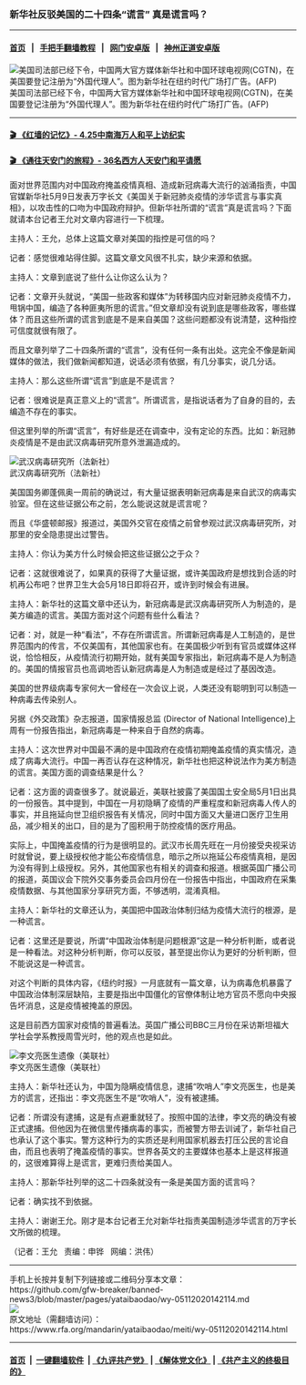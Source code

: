 ### 新华社反驳美国的二十四条“谎言”     真是谎言吗？
------------------------

#### [首页](https://github.com/gfw-breaker/banned-news3/blob/master/README.md) &nbsp;&nbsp;|&nbsp;&nbsp; [手把手翻墙教程](https://github.com/gfw-breaker/guides/wiki) &nbsp;&nbsp;|&nbsp;&nbsp; [网门安卓版](https://github.com/oGate2/oGate) &nbsp;&nbsp;|&nbsp;&nbsp; [神州正道安卓版](https://github.com/SzzdOgate/update) 



<div id="headerimg">
 <img alt="美国司法部已经下令，中国两大官方媒体新华社和中国环球电视网(CGTN)，在美国要登记注册为“外国代理人”。图为新华社在纽约时代广场打广告。(AFP)" src="https://www.rfa.org/mandarin/yataibaodao/junshiwaijiao/hj-09192018103247.html/120241272.jpg/image" title="美国司法部已经下令，中国两大官方媒体新华社和中国环球电视网(CGTN)，在美国要登记注册为“外国代理人”。图为新华社在纽约时代广场打广告。(AFP)"/>
 <div id="headerimgcontents">
  <div id="headerimgcaption">
   <span>
    美国司法部已经下令，中国两大官方媒体新华社和中国环球电视网(CGTN)，在美国要登记注册为“外国代理人”。图为新华社在纽约时代广场打广告。(AFP)
   </span>
   <!-- zoomattribute -->
  </div>
  <!-- headerimgcaption -->
 </div>
 <!-- headerimagecontents -->
</div>

<hr/>


#### [ 🎬  《红墙的记忆》- 4.25中南海万人和平上访纪实](http://141.164.39.94:10000/videos/legend/425.html)

 #### [ 🎬  《通往天安门的旅程》- 36名西方人天安门和平请愿 ](http://141.164.39.94:10000/videos/legend/JTT.html)

<div id="storytext">
 <div>
  <div class="slot_header">
  </div>
 </div>
 <p>
  面对世界范围内对中国政府掩盖疫情真相、造成新冠病毒大流行的汹涌指责，中国官媒新华社5月9日发表万字长文《美国关于新冠肺炎疫情的涉华谎言与事实真相》，以攻击性的口吻为中国政府辩护。但新华社所谓的“谎言”真是谎言吗？下面就请本台记者王允对文章内容进行一下梳理。
 </p>
 <p>
 </p>
 <p>
 </p>
 <p>
  主持人：王允，总体上这篇文章对美国的指控是可信的吗？
 </p>
 <p>
  记者：感觉很难站得住脚。这篇文章文风很不扎实，缺少来源和依据。
 </p>
 <p>
  主持人：文章到底说了些什么让你这么认为？
 </p>
 <p>
  记者：文章开头就说，“美国一些政客和媒体”为转移国内应对新冠肺炎疫情不力，甩锅中国，编造了各种匪夷所思的谎言。”但文章却没有说到底是哪些政客，哪些媒体？而且这些所谓的谎言到底是不是来自美国？这些问题都没有说清楚，这种指控可信度就很有限了。
 </p>
 <p>
  而且文章列举了二十四条所谓的“谎言”，没有任何一条有出处。这完全不像是新闻媒体的做法，我们做新闻都知道，说话必须有依据，有几分事实，说几分话。
 </p>
 <p>
  主持人：那么这些所谓“谎言”到底是不是谎言？
 </p>
 <p>
  记者：很难说是真正意义上的“谎言”。所谓谎言，是指说话者为了自身的目的，去编造不存在的事实。
 </p>
 <p>
  但这里列举的所谓“谎言”，有好些是还在调查中，没有定论的东西。比如：新冠肺炎疫情是不是由武汉病毒研究所意外泄漏造成的。
 </p>
 <p>
  <div class="image-inline captioned" style="width:680px;">
   <div style="width:680px;">
    <img alt="武汉病毒研究所（法新社）" src="https://www.rfa.org/mandarin/yataibaodao/meiti/wy-05112020142114.html/lf0504.jpg" title="武汉病毒研究所（法新社）"/>
   </div>
   <div class="image-caption">
    <span style="width:680px;">
     武汉病毒研究所（法新社）
    </span>
    <span class="copyright">
    </span>
   </div>
  </div>
 </p>
 <p>
  美国国务卿蓬佩奥一周前的确说过，有大量证据表明新冠病毒是来自武汉的病毒实验室。但在这些证据公布之前，怎么能说这就是谎言呢？
 </p>
 <p>
  而且《华盛顿邮报》报道过，美国外交官在疫情之前曾参观过武汉病毒研究所，对那里的安全隐患提出过警告。
 </p>
 <p>
  主持人：你认为美方什么时候会把这些证据公之于众？
 </p>
 <p>
  记者：这就很难说了，如果真的获得了大量证据，或许美国政府是想找到合适的时机再公布吧？世界卫生大会5月18日即将召开，或许到时候会有进展。
 </p>
 <p>
  主持人：新华社的这篇文章中还认为，新冠病毒是武汉病毒研究所人为制造的，是美方编造的谎言。美国方面对这个问题有些什么看法？
 </p>
 <p>
  记者：对，就是一种“看法”，不存在所谓谎言。所谓新冠病毒是人工制造的，是世界范围内的传言，不仅美国有，其他国家也有。在美国极少听到有官员或媒体这样说，恰恰相反，从疫情流行初期开始，就有美国专家指出，新冠病毒不是人为制造的。美国的情报官员也高调地否认新冠病毒是人为制造或是经过了基因改造。
 </p>
 <p>
  美国的世界级病毒专家何大一曾经在一次会议上说，人类还没有聪明到可以制造一种病毒去传染别人。
 </p>
 <p>
  另据《外交政策》杂志报道，国家情报总监 (Director of National Intelligence)上周有一份报告指出，新冠病毒是一种来自于自然的病毒。
 </p>
 <p>
  主持人：这次世界对中国最不满的是中国政府在疫情初期掩盖疫情的真实情况，造成了病毒大流行。中国一再否认存在这种情况，新华社也把这种说法作为美方制造的谎言。美国方面的调查结果是什么？
 </p>
 <p>
  记者：这方面的调查很多了。就说最近，美联社披露了美国国土安全局5月1日出具的一份报告。其中提到，中国在一月初隐瞒了疫情的严重程度和新冠病毒人传人的事实，并且拖延向世卫组织报告有关情况，同时中国方面又大量进口医疗卫生用品，减少相关的出口，目的是为了囤积用于防控疫情的医疗用品。
 </p>
 <p>
  实际上，中国掩盖疫情的行为是很明显的。武汉市长周先旺在一月份接受央视采访时就曾说，要上级授权他才能公布疫情信息，暗示之所以拖延公布疫情真相，是因为没有得到上级授权。另外，其他国家也有相关的调查和报道。根据英国广播公司的报道，英国议会下院外交事务委员会四月份在一份报告中指出，中国政府在采集疫情数据、与其他国家分享研究方面，不够透明，混淆真相。
 </p>
 <p>
  主持人：新华社的文章还认为，美国把中国政治体制归结为疫情大流行的根源，是一种谎言。
 </p>
 <p>
  记者：这里还是要说，所谓“中国政治体制是问题根源”这是一种分析判断，或者说是一种看法。对这种分析判断，你可以反驳，甚至提出你认为更好的分析判断，但不能说这是一种谎言。
 </p>
 <p>
  对这个判断的具体内容，《纽约时报》一月底就有一篇文章，认为病毒危机暴露了中国政治体制深层缺陷，主要是指出中国僵化的官僚体制让地方官员不愿向中央报告坏消息，这是疫情被掩盖的原因。
 </p>
 <p>
  这是目前西方国家对疫情的普遍看法。英国广播公司BBC三月份在采访斯坦福大学社会学系教授周雪光时，他的观点也是如此。
 </p>
 <p>
  <div class="image-inline captioned" style="width:622px;">
   <div style="width:622px;">
    <img alt="李文亮医生遗像（美联社）" src="https://www.rfa.org/mandarin/yataibaodao/meiti/wy-05112020142114.html/hj0508b.jpg" title="李文亮医生遗像（美联社）"/>
   </div>
   <div class="image-caption">
    <span style="width:622px;">
     李文亮医生遗像（美联社）
    </span>
    <span class="copyright">
    </span>
   </div>
  </div>
 </p>
 <p>
  主持人：新华社还认为，中国为隐瞒疫情信息，逮捕“吹哨人”李文亮医生，也是美方的谎言，还指出：李文亮医生不是“吹哨人”，没有被逮捕。
 </p>
 <p>
  记者：所谓没有逮捕，这是有点避重就轻了。按照中国的法律，李文亮的确没有被正式逮捕。但他因为在微信里传播病毒的事实，而被警方带去训诫了，新华社自己也承认了这个事实。警方这种行为的实质还是利用国家机器去打压公民的言论自由，而且也表明了掩盖疫情的事实。世界各英文的主要媒体也基本上是这样报道的，这很难算得上是谎言，更难归责给美国人。
 </p>
 <p>
  主持人：那新华社列举的这二十四条就没有一条是美国方面的谎言吗？
 </p>
 <p>
  记者：确实找不到依据。
 </p>
 <p>
  主持人：谢谢王允。刚才是本台记者王允对新华社指责美国制造涉华谎言的万字长文所做的梳理。
 </p>
 <p>
 </p>
 <p>
  （记者：王允   责编：申铧   网编：洪伟）
 </p>
</div>

<hr/>
手机上长按并复制下列链接或二维码分享本文章：<br/>
https://github.com/gfw-breaker/banned-news3/blob/master/pages/yataibaodao/wy-05112020142114.md <br/>
<a href='https://github.com/gfw-breaker/banned-news3/blob/master/pages/yataibaodao/wy-05112020142114.md'><img src='https://github.com/gfw-breaker/banned-news3/blob/master/pages/yataibaodao/wy-05112020142114.md.png'/></a> <br/>
原文地址（需翻墙访问）：https://www.rfa.org/mandarin/yataibaodao/meiti/wy-05112020142114.html


------------------------
#### [首页](https://github.com/gfw-breaker/banned-news3/blob/master/README.md) &nbsp;|&nbsp; [一键翻墙软件](https://github.com/gfw-breaker/nogfw/blob/master/README.md) &nbsp;| [《九评共产党》](https://github.com/gfw-breaker/9ping.md/blob/master/README.md#九评之一评共产党是什么) | [《解体党文化》](https://github.com/gfw-breaker/jtdwh.md/blob/master/README.md) | [《共产主义的终极目的》](https://github.com/gfw-breaker/gczydzjmd.md/blob/master/README.md)


<img src='http://gfw-breaker.win/banned-news3/pages/yataibaodao/wy-05112020142114.md' width='0px' height='0px'/>